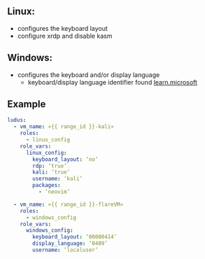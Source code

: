 ## Linux:
- configures the keyboard layout
- configure xrdp and disable kasm 

## Windows:
- configures the keyboard and/or display language
  - keyboard/display language identifier found [learn.microsoft](https://learn.microsoft.com/en-us/windows-hardware/manufacture/desktop/windows-language-pack-default-values?view=windows-11#keyboard-identifiers)

## Example
``` yaml
ludus:
  - vm_name: «{{ range_id }}-kali»
    roles:
      - linux_config
    role_vars:
      linux_config:
        keyboard_layout: ‘no’
        rdp: ‘true’
        kali: ‘true’
        username: ‘kali’
        packages:
          - ‘neovim’

  - vm_name: «{{ range_id }}-flareVM»
    roles:
      - windows_config
    role_vars:
      windows_config:
        keyboard_layout: ‘00000414’
        display_language: ‘0409’
        username: ‘localuser’

```
